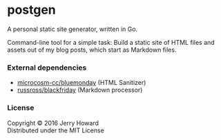 # postgen
A personal static site generator, written in Go.

Command-line tool for a simple task: Build a static site of HTML files and assets out of my blog posts, which start as Markdown files.

### External dependencies
- [microcosm-cc/bluemonday](https://github.com/microcosm-cc/bluemonday) (HTML Sanitizer)
- [russross/blackfriday](https://github.com/russross/blackfriday) (Markdown processor)

### License
Copyright © 2016 Jerry Howard<br/>
Distributed under the MIT License
